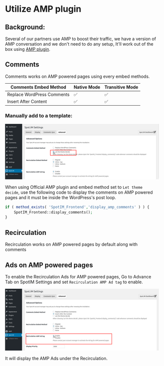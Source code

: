 # Utilize AMP plugin
## Background:
Several of our partners use AMP to boost their traffic, we have a version of AMP conversation and we don't need to do any setup, It'll work out of the box using [AMP plugin](https://amp-wp.org/).


## Comments

Comments works on AMP powered pages using every embed methods.

| Comments Embed Method	     | Native Mode        | Transitive Mode    |
|----------------------------|--------------------|--------------------|
| Replace WordPress Comments | :white_check_mark: | :white_check_mark: |
| Insert After Content       | :white_check_mark: | :white_check_mark: |


### Manually add to a template:
![here](spotim-let-them-decide.png)

When using Official AMP plugin and embed method set to `Let theme decide`, use the following code to display the comments on AMP powered pages and it must be inside the WordPress's post loop.
```php
if ( method_exists( 'SpotIM_Frontend','display_amp_comments' ) ) {
    SpotIM_Frontend::display_comments();
}
```

## Recirculation

Recirculation works on AMP powered pages by default along with comments

## Ads on AMP powered pages

To enable the Recirculation Ads for AMP powered pages, Go to Advance Tab on SpotIM Settings and set `Recirculation AMP Ad tag` to enable.

![RC Ads](rc-ads.png)

It will display the AMP Ads under the Recirculation.